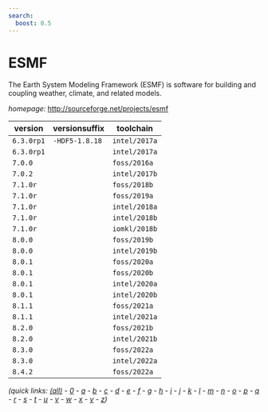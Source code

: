 ```yaml
---
search:
  boost: 0.5
---
```

# ESMF

The Earth System Modeling Framework (ESMF) is software for building and coupling weather,  climate, and related models.

*homepage*: <http://sourceforge.net/projects/esmf>

version | versionsuffix | toolchain
--------|---------------|----------
``6.3.0rp1`` | ``-HDF5-1.8.18`` | ``intel/2017a``
``6.3.0rp1`` |  | ``intel/2017a``
``7.0.0`` |  | ``foss/2016a``
``7.0.2`` |  | ``intel/2017b``
``7.1.0r`` |  | ``foss/2018b``
``7.1.0r`` |  | ``foss/2019a``
``7.1.0r`` |  | ``intel/2018a``
``7.1.0r`` |  | ``intel/2018b``
``7.1.0r`` |  | ``iomkl/2018b``
``8.0.0`` |  | ``foss/2019b``
``8.0.0`` |  | ``intel/2019b``
``8.0.1`` |  | ``foss/2020a``
``8.0.1`` |  | ``foss/2020b``
``8.0.1`` |  | ``intel/2020a``
``8.0.1`` |  | ``intel/2020b``
``8.1.1`` |  | ``foss/2021a``
``8.1.1`` |  | ``intel/2021a``
``8.2.0`` |  | ``foss/2021b``
``8.2.0`` |  | ``intel/2021b``
``8.3.0`` |  | ``foss/2022a``
``8.3.0`` |  | ``intel/2022a``
``8.4.2`` |  | ``foss/2022a``


*(quick links: [(all)](../index.md) - [0](../0/index.md) - [a](../a/index.md) - [b](../b/index.md) - [c](../c/index.md) - [d](../d/index.md) - [e](../e/index.md) - [f](../f/index.md) - [g](../g/index.md) - [h](../h/index.md) - [i](../i/index.md) - [j](../j/index.md) - [k](../k/index.md) - [l](../l/index.md) - [m](../m/index.md) - [n](../n/index.md) - [o](../o/index.md) - [p](../p/index.md) - [q](../q/index.md) - [r](../r/index.md) - [s](../s/index.md) - [t](../t/index.md) - [u](../u/index.md) - [v](../v/index.md) - [w](../w/index.md) - [x](../x/index.md) - [y](../y/index.md) - [z](../z/index.md))*


